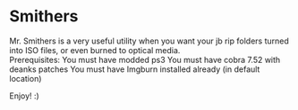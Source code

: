# Smithers

Mr. Smithers is a very useful utility when you want your jb rip folders turned into ISO files, or even burned to optical media.  
Prerequisites:
You must have modded ps3
You must have cobra 7.52 with deanks patches
You must have Imgburn installed already (in default location)


Enjoy! :)
